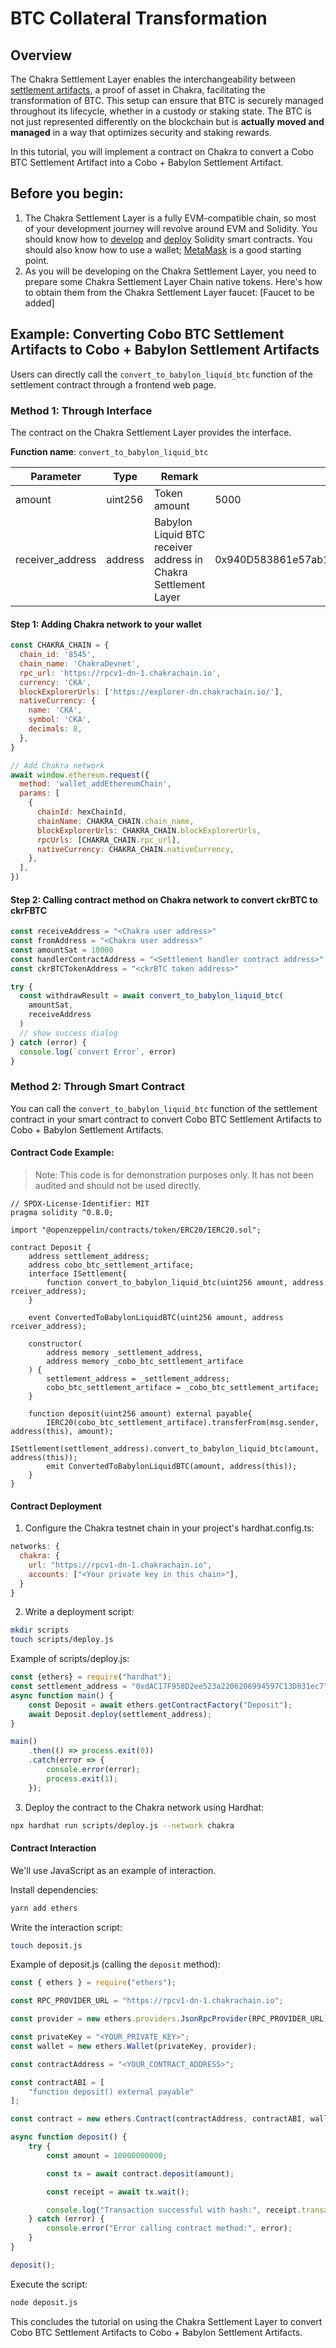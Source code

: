 # BTC Collateral Transformation

## Overview

The Chakra Settlement Layer enables the interchangeability between [settlement artifacts](../concepts/chakra-settlement-artifacts/), a proof of asset in Chakra, facilitating the transformation of BTC. This setup can ensure that BTC is securely managed throughout its lifecycle, whether in a custody or staking state. The BTC is not just represented differently on the blockchain but is **actually moved and managed** in a way that optimizes security and staking rewards.&#x20;

In this tutorial, you will implement a contract on Chakra to convert a Cobo BTC Settlement Artifact into a Cobo + Babylon Settlement Artifact.

## **Before you begin:**

1. The Chakra Settlement Layer is a fully EVM-compatible chain, so most of your development journey will revolve around EVM and Solidity. You should know how to [develop](https://soliditylang.org/) and [deploy](https://remix.ethereum.org/) Solidity smart contracts. You should also know how to use a wallet; [MetaMask](https://metamask.io/) is a good starting point.
2. As you will be developing on the Chakra Settlement Layer, you need to prepare some Chakra Settlement Layer Chain native tokens. Here's how to obtain them from the Chakra Settlement Layer faucet: \[Faucet to be added]

## Example: Converting Cobo BTC Settlement Artifacts to Cobo + Babylon Settlement Artifacts

Users can directly call the `convert_to_babylon_liquid_btc` function of the settlement contract through a frontend web page.

### Method 1: Through Interface

The contract on the Chakra Settlement Layer provides the interface.

**Function name**: `convert_to_babylon_liquid_btc`

| Parameter         | Type    | Remark                                                         | Example                                    |
| ----------------- | ------- | -------------------------------------------------------------- | ------------------------------------------ |
| amount            | uint256 | Token amount                                                   | 5000                                       |
| receiver\_address | address | Babylon Liquid BTC receiver address in Chakra Settlement Layer | 0x940D583861e57ab1c7F83D5a9450323CAe38402b |

#### **Step 1: Adding Chakra network to your wallet**

```javascript
const CHAKRA_CHAIN = {
  chain_id: '8545',
  chain_name: 'ChakraDevnet',
  rpc_url: 'https://rpcv1-dn-1.chakrachain.io',
  currency: 'CKA',
  blockExplorerUrls: ['https://explorer-dn.chakrachain.io/'],
  nativeCurrency: {
    name: 'CKA',
    symbol: 'CKA',
    decimals: 8,
  },
}

// Add Chakra network
await window.ethereum.request({
  method: 'wallet_addEthereumChain',
  params: [
    {
      chainId: hexChainId,
      chainName: CHAKRA_CHAIN.chain_name,
      blockExplorerUrls: CHAKRA_CHAIN.blockExplorerUrls,
      rpcUrls: [CHAKRA_CHAIN.rpc_url],
      nativeCurrency: CHAKRA_CHAIN.nativeCurrency,
    },
  ],
})
```

#### **Step 2: Calling contract method on Chakra network to convert ckrBTC to ckrFBTC**

```javascript
const receiveAddress = "<Chakra user address>"
const fromAddress = "<Chakra user address>"
const amountSat = 10000 
const handlerContractAddress = "<Settlement handler contract address>"
const ckrBTCTokenAddress = "<ckrBTC token address>"

try {
  const withdrawResult = await convert_to_babylon_liquid_btc(
    amountSat,
    receiveAddress
  )
  // show success dialog
} catch (error) {
  console.log(`convert Error`, error)
}
```

### Method 2: Through Smart Contract

You can call the `convert_to_babylon_liquid_btc` function of the settlement contract in your smart contract to convert Cobo BTC Settlement Artifacts to Cobo + Babylon Settlement Artifacts.

#### **Contract Code Example:**

> Note: This code is for demonstration purposes only. It has not been audited and should not be used directly.

```solidity
// SPDX-License-Identifier: MIT
pragma solidity ^0.8.0;

import "@openzeppelin/contracts/token/ERC20/IERC20.sol";

contract Deposit {
    address settlement_address;
    address cobo_btc_settlement_artiface;
    interface ISettlement{
        function convert_to_babylon_liquid_btc(uint256 amount, address rceiver_address);
    }

    event ConvertedToBabylonLiquidBTC(uint256 amount, address rceiver_address);

    constructor(
        address memory _settlement_address,
        address memory _cobo_btc_settlement_artiface
    ) {
        settlement_address = _settlement_address;
        cobo_btc_settlement_artiface = _cobo_btc_settlement_artiface;
    }

    function deposit(uint256 amount) external payable{
        IERC20(cobo_btc_settlement_artiface).transferFrom(msg.sender, address(this), amount);
        ISettlement(settlement_address).convert_to_babylon_liquid_btc(amount, address(this));
        emit ConvertedToBabylonLiquidBTC(amount, address(this));
    }
}
```

#### **Contract Deployment**

1. Configure the Chakra testnet chain in your project's hardhat.config.ts:

```javascript
networks: {
  chakra: {
    url: "https://rpcv1-dn-1.chakrachain.io",
    accounts: ["<Your private key in this chain>"],
  }
}
```

2. Write a deployment script:

```bash
mkdir scripts
touch scripts/deploy.js
```

Example of scripts/deploy.js:

```javascript
const {ethers} = require("hardhat");
const settlement_address = "0xdAC17F958D2ee523a2206206994597C13D831ec7";
async function main() {
    const Deposit = await ethers.getContractFactory("Deposit");
    await Deposit.deploy(settlement_address);
}

main()
    .then(() => process.exit(0))
    .catch(error => {
        console.error(error);
        process.exit(1);
    });
```

3. Deploy the contract to the Chakra network using Hardhat:

```bash
npx hardhat run scripts/deploy.js --network chakra
```

#### **Contract Interaction**

We'll use JavaScript as an example of interaction.

Install dependencies:

```bash
yarn add ethers
```

Write the interaction script:

```bash
touch deposit.js
```

Example of deposit.js (calling the `deposit` method):

```javascript
const { ethers } = require("ethers");

const RPC_PROVIDER_URL = "https://rpcv1-dn-1.chakrachain.io";

const provider = new ethers.providers.JsonRpcProvider(RPC_PROVIDER_URL);

const privateKey = "<YOUR_PRIVATE_KEY>";
const wallet = new ethers.Wallet(privateKey, provider);

const contractAddress = "<YOUR_CONTRACT_ADDRESS>";

const contractABI = [
    "function deposit() external payable"
];

const contract = new ethers.Contract(contractAddress, contractABI, wallet);

async function deposit() {
    try {
        const amount = 10000000000;

        const tx = await contract.deposit(amount);

        const receipt = await tx.wait();

        console.log("Transaction successful with hash:", receipt.transactionHash);
    } catch (error) {
        console.error("Error calling contract method:", error);
    }
}

deposit();
```

Execute the script:

```bash
node deposit.js
```

This concludes the tutorial on using the Chakra Settlement Layer to convert Cobo BTC Settlement Artifacts to Cobo + Babylon Settlement Artifacts.
